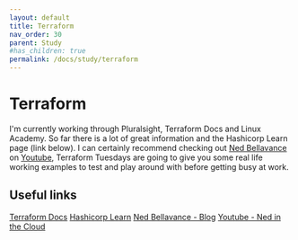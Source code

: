 ```yaml
---
layout: default
title: Terraform
nav_order: 30
parent: Study
#has_children: true
permalink: /docs/study/terraform
---
```


# Terraform

I'm currently working through Pluralsight, Terraform Docs and Linux Academy. So far there is a lot of great information and the Hashicorp Learn page (link below).
I can certainly recommend checking out [Ned Bellavance](https://nedinthecloud.com/) on [Youtube](https://www.youtube.com/c/NedintheCloud/), Terraform Tuesdays are going to give you some real life working examples to test and play around with before getting busy at work.

## Useful links

[Terraform Docs](https://www.terraform.io/docs/index.html)
[Hashicorp Learn](https://learn.hashicorp.com/terraform)
[Ned Bellavance - Blog](https://nedinthecloud.com/)
[Youtube - Ned in the Cloud](https://www.youtube.com/c/NedintheCloud/)
